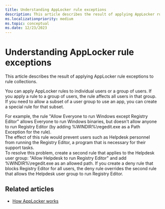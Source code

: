 ```yaml
---
title: Understanding AppLocker rule exceptions
description: This article describes the result of applying AppLocker rule exceptions to rule collections.
ms.localizationpriority: medium
ms.topic: conceptual
ms.date: 12/23/2023
---
```


# Understanding AppLocker rule exceptions

<!-- This topic needs a full re-write. Despite the title and description, it doesn't actually describe how rule exceptions work. Instead, this simply explains how to use a separate rule to allow an app to run for a different set of users. That's a valid scenario but not really an "exception" -->

This article describes the result of applying AppLocker rule exceptions to rule collections.

You can apply AppLocker rules to individual users or a group of users. If you apply a rule to a group of users, the rule affects all users in that group. If you need to allow a subset of a user group to use an app, you can create a special rule for that subset.

For example, the rule "Allow Everyone to run Windows except Registry Editor" allows Everyone to run Windows binaries, but doesn't allow anyone to run Registry Editor (by adding %WINDIR%\regedit.exe as a Path Exception for the rule).  
The effect of this rule would prevent users such as Helpdesk personnel from running the Registry Editor, a program that is necessary for their support tasks.  
To resolve this problem, create a second rule that applies to the Helpdesk user group: "Allow Helpdesk to run Registry Editor" and add %WINDIR%\regedit.exe as an allowed path. If you create a deny rule that blocks Registry Editor for all users, the deny rule overrides the second rule that allows the Helpdesk user group to run Registry Editor.

## Related articles

- [How AppLocker works](how-applocker-works-techref.md)
